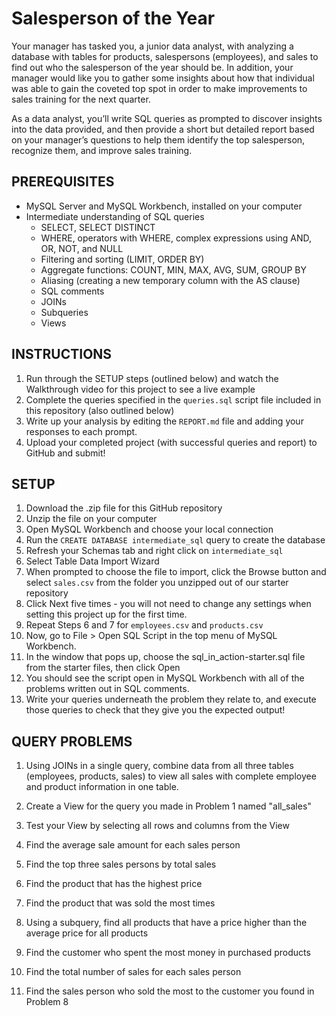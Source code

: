 # Salesperson of the Year

Your manager has tasked you, a junior data analyst, with analyzing a database with tables for products, salespersons (employees), and sales to find out who the salesperson of the year should be. In addition, your manager would like you to gather some insights about how that individual was able to gain the coveted top spot in order to make improvements to sales training for the next quarter.

As a data analyst, you’ll write SQL queries as prompted to discover insights into the data provided, and then provide a short but detailed report based on your manager’s questions to help them identify the top salesperson, recognize them, and improve sales training.

## PREREQUISITES

- MySQL Server and MySQL Workbench, installed on your computer
- Intermediate understanding of SQL queries
  - SELECT, SELECT DISTINCT
  - WHERE, operators with WHERE, complex expressions using AND, OR, NOT, and NULL
  - Filtering and sorting (LIMIT, ORDER BY)
  - Aggregate functions: COUNT, MIN, MAX, AVG, SUM, GROUP BY
  - Aliasing (creating a new temporary column with the AS clause)
  - SQL comments
  - JOINs
  - Subqueries
  - Views

## INSTRUCTIONS

1. Run through the SETUP steps (outlined below) and watch the Walkthrough video for this project to see a live example
2. Complete the queries specified in the `queries.sql` script file included in this repository (also outlined below)
3. Write up your analysis by editing the `REPORT.md` file and adding your responses to each prompt.
4. Upload your completed project (with successful queries and report) to GitHub and submit!

## SETUP

1. Download the .zip file for this GitHub repository
2. Unzip the file on your computer
3. Open MySQL Workbench and choose your local connection
4. Run the `CREATE DATABASE intermediate_sql` query to create the database
5. Refresh your Schemas tab and right click on `intermediate_sql`
6. Select Table Data Import Wizard
7. When prompted to choose the file to import, click the Browse button and select `sales.csv` from the folder you unzipped out of our starter repository
8. Click Next five times - you will not need to change any settings when setting this project up for the first time.
9. Repeat Steps 6 and 7 for `employees.csv` and `products.csv`
10. Now, go to File > Open SQL Script in the top menu of MySQL Workbench.
11. In the window that pops up, choose the sql_in_action-starter.sql file from the starter files, then click Open
12. You should see the script open in MySQL Workbench with all of the problems written out in SQL comments.
13. Write your queries underneath the problem they relate to, and execute those queries to check that they give you the expected output!

## QUERY PROBLEMS

1. Using JOINs in a single query, combine data from all three tables (employees, products, sales) to view all sales with complete employee and product information in one table.

2. Create a View for the query you made in Problem 1 named "all_sales"

3. Test your View by selecting all rows and columns from the View

4. Find the average sale amount for each sales person

5. Find the top three sales persons by total sales

6. Find the product that has the highest price

7. Find the product that was sold the most times

8. Using a subquery, find all products that have a price higher than the average price for all products

9. Find the customer who spent the most money in purchased products

10. Find the total number of sales for each sales person

11. Find the sales person who sold the most to the customer you found in Problem 8
